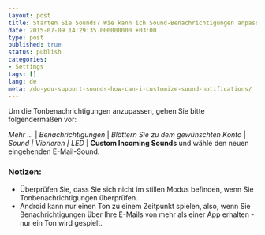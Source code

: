 ```yaml
---
layout: post
title: Starten Sie Sounds? Wie kann ich Sound-Benachrichtigungen anpassen?
date: 2015-07-09 14:29:35.000000000 +03:00
type: post
published: true
status: publish
categories:
- Settings
tags: []
lang: de
meta: /do-you-support-sounds-how-can-i-customize-sound-notifications/
---
```


Um die Tonbenachrichtigungen anzupassen, gehen Sie bitte folgendermaßen vor:

*Mehr ...* \| *Benachrichtigungen* \| *Blättern Sie zu dem gewünschten Konto* \| *Sound \| Vibrieren \| LED* \| **Custom Incoming Sounds** und wähle den neuen eingehenden E-Mail-Sound.

### Notizen:

* Überprüfen Sie, dass Sie sich nicht im stillen Modus befinden, wenn Sie Tonbenachrichtigungen überprüfen.
* Android kann nur einen Ton zu einem Zeitpunkt spielen, also, wenn Sie Benachrichtigungen über Ihre E-Mails von mehr als einer App erhalten - nur ein Ton wird gespielt.
